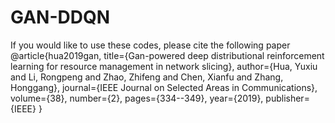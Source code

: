 # GAN-DDQN
If you would like to use these codes, please cite the following paper 
@article{hua2019gan,
  title={Gan-powered deep distributional reinforcement learning for resource management in network slicing},
  author={Hua, Yuxiu and Li, Rongpeng and Zhao, Zhifeng and Chen, Xianfu and Zhang, Honggang},
  journal={IEEE Journal on Selected Areas in Communications},
  volume={38},
  number={2},
  pages={334--349},
  year={2019},
  publisher={IEEE}
}
